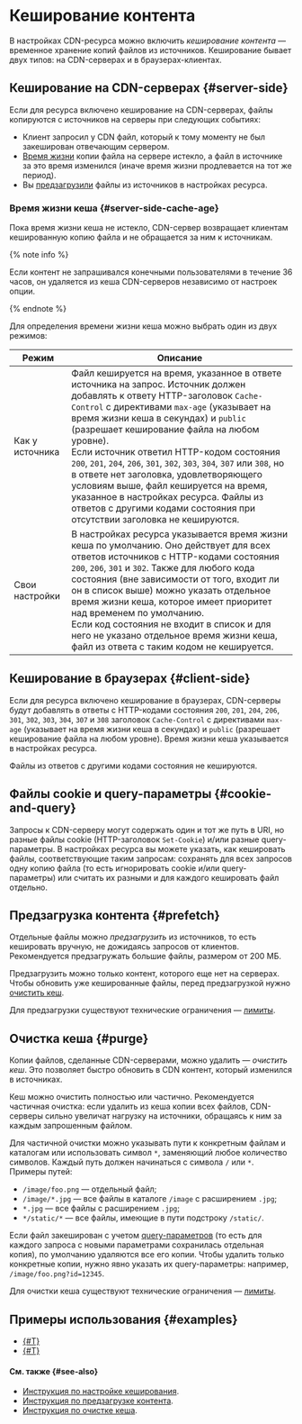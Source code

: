 # Кеширование контента

В настройках CDN-ресурса можно включить _кеширование контента_ — временное хранение копий файлов из источников. Кеширование бывает двух типов: на CDN-серверах и в браузерах-клиентах.

## Кеширование на CDN-серверах {#server-side}

Если для ресурса включено кеширование на CDN-серверах, файлы копируются с источников на серверы при следующих событиях:

* Клиент запросил у CDN файл, который к тому моменту не был закеширован отвечающим сервером.
* [Время жизни](#server-side-cache-age) копии файла на сервере истекло, а файл в источнике за это время изменился (иначе время жизни продлевается на тот же период).
* Вы [предзагрузили](#prefetch) файлы из источников в настройках ресурса.

### Время жизни кеша {#server-side-cache-age}

Пока время жизни кеша не истекло, CDN-сервер возвращает клиентам кешированную копию файла и не обращается за ним к источникам.

{% note info %}

Если контент не запрашивался конечными пользователями в течение 36 часов, он удаляется из кеша CDN-серверов независимо от настроек опции.

{% endnote %}

Для определения времени жизни кеша можно выбрать один из двух режимов:

| Режим | Описание |
| ----- | ----- |
| Как у источника | Файл кешируется на время, указанное в ответе источника на запрос. Источник должен добавлять к ответу HTTP-заголовок `Cache-Control` с директивами `max-age` (указывает на время жизни кеша в секундах) и `public` (разрешает кеширование файла на любом уровне).<br/>Если источник ответил HTTP-кодом состояния `200`, `201`, `204`, `206`, `301`, `302`, `303`, `304`, `307` или `308`, но в ответе нет заголовка, удовлетворяющего условиям выше, файл кешируется на время, указанное в настройках ресурса. Файлы из ответов с другими кодами состояния при отсутствии заголовка не кешируются. |
| Свои настройки | В настройках ресурса указывается время жизни кеша по умолчанию. Оно действует для всех ответов источников с HTTP-кодами состояния `200`, `206`, `301` и `302`. Также для любого кода состояния (вне зависимости от того, входит ли он в список выше) можно указать отдельное время жизни кеша, которое имеет приоритет над временем по умолчанию.<br/>Если код состояния не входит в список и для него не указано отдельное время жизни кеша, файл из ответа с таким кодом не кешируется. |

## Кеширование в браузерах {#client-side}

Если для ресурса включено кеширование в браузерах, CDN-серверы будут добавлять в ответы с HTTP-кодами состояния `200`, `201`, `204`, `206`, `301`, `302`, `303`, `304`, `307` и `308` заголовок `Cache-Control` с директивами `max-age` (указывает на время жизни кеша в секундах) и `public` (разрешает кеширование файла на любом уровне). Время жизни кеша указывается в настройках ресурса.

Файлы из ответов с другими кодами состояния не кешируются.

## Файлы cookie и query-параметры {#cookie-and-query}

Запросы к CDN-серверу могут содержать один и тот же путь в URI, но разные файлы cookie (HTTP-заголовок `Set-Cookie`) и/или разные query-параметры. В настройках ресурса вы можете указать, как кешировать файлы, соответствующие таким запросам: сохранять для всех запросов одну копию файла (то есть игнорировать cookie и/или query-параметры) или считать их разными и для каждого кешировать файл отдельно.

## Предзагрузка контента {#prefetch}

Отдельные файлы можно _предзагрузить_ из источников, то есть кешировать вручную, не дожидаясь запросов от клиентов. Рекомендуется предзагружать большие файлы, размером от 200 МБ.

Предзагрузить можно только контент, которого еще нет на серверах. Чтобы обновить уже кешированные файлы, перед предзагрузкой нужно [очистить кеш](#purge).

Для предзагрузки существуют технические ограничения — [лимиты](limits.md).

## Очистка кеша {#purge}

Копии файлов, сделанные CDN-серверами, можно удалить — _очистить кеш_. Это позволяет быстро обновить в CDN контент, который изменился в источниках.

Кеш можно очистить полностью или частично. Рекомендуется частичная очистка: если удалить из кеша копии всех файлов, CDN-серверы сильно увеличат нагрузку на источники, обращаясь к ним за каждым запрошенным файлом.

Для частичной очистки можно указывать пути к конкретным файлам и каталогам или использовать символ `*`, заменяющий любое количество символов. Каждый путь должен начинаться с символа `/` или `*`. Примеры путей:

* `/image/foo.png` — отдельный файл;
* `/image/*.jpg` — все файлы в каталоге `/image` с расширением `.jpg`;
* `*.jpg` — все файлы с расширением `.jpg`;
* `*/static/*` — все файлы, имеющие в пути подстроку `/static/`.

Если файл закеширован с учетом [query-параметров](#cookie-and-query) (то есть для каждого запроса с новыми параметрами сохранилась отдельная копия), по умолчанию удаляются все его копии. Чтобы удалить только конкретные копии, нужно явно указать их query-параметры: например, `/image/foo.png?id=12345`.

Для очистки кеша существуют технические ограничения — [лимиты](limits.md).


## Примеры использования {#examples}

* [{#T}](../tutorials/blue-green-canary-deployment.md)
* [{#T}](../tutorials/prefetch.md)


#### См. также {#see-also}

* [Инструкция по настройке кеширования](../operations/resources/configure-caching.md).
* [Инструкция по предзагрузке контента](../operations/resources/prefetch-files.md).
* [Инструкция по очистке кеша](../operations/resources/purge-cache.md).